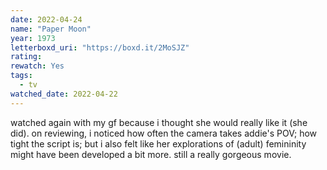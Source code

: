 ```yaml
---
date: 2022-04-24
name: "Paper Moon"
year: 1973
letterboxd_uri: "https://boxd.it/2MoSJZ"
rating: 
rewatch: Yes
tags:
  - tv
watched_date: 2022-04-22
---
```


watched again with my gf because i thought she would really like it (she did). on reviewing, i noticed how often the camera takes addie's POV; how tight the script is; but i also felt like her explorations of (adult) femininity might have been developed a bit more. still a really gorgeous movie.
